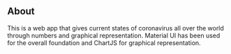 ## About 
This is a web app that gives current states of coronavirus all over the world
through numbers and graphical representation. Material UI has been used for
the overall foundation and ChartJS for graphical representation.
